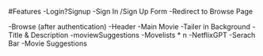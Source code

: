 #Features
-Login?Signup
    -Sign In /Sign Up Form
    -Redirect to Browse Page

-Browse (after authentication)
    -Header
    -Main Movie
        -Tailer in Background
        -Title & Description
        -moviewSuggestions
            -Movelists * n
-NetflixGPT
    -Serach Bar
    -Movie Suggestions